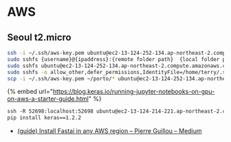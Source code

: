 # AWS



## Seoul t2.micro 

```bash
ssh -i ~/.ssh/aws-key.pem ubuntu@ec2-13-124-252-134.ap-northeast-2.compute.amazonaws.com 
sudo sshfs {username}@{ipaddress}:{remote folder path}  {local folder path} -o IdentityFile={full path to the private key file} -o allow_other 
sudo sshfs ubuntu@ec2-13-124-252-134.ap-northeast-2.compute.amazonaws.com:/ ser-t2 -o IdentityFile=/home/terry/.ssh/aws-key.pem -o allow_other 
sudo sshfs -o allow_other,defer_permissions,IdentityFile=/home/terry/.ssh/aws-key.pem,loglevel=debug  ubuntu@ec2-13-124-252-134.ap-northeast-2.compute.amazonaws.com ser-t2 
scp -i ~/.ssh/aws-key.pem ~/porto/* ubuntu@ec2-13-124-252-134.ap-northeast-2.compute.amazonaws.com:~/porto/ 
```



{% embed url="https://blog.keras.io/running-jupyter-notebooks-on-gpu-on-aws-a-starter-guide.html" %}



```bash
ssh -R 52698:localhost:52698 ubuntu@ec2-13-124-214-221.ap-northeast-2.compute.amazonaws.com 
pip install keras==1.2.2

```

* [\(guide\) Install Fastai in any AWS region – Pierre Guillou – Medium](https://medium.com/@pierre_guillou/guide-install-fastai-in-any-aws-region-8f4fe29132e5)

